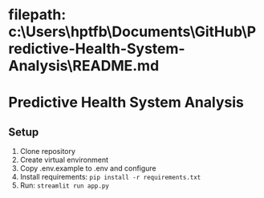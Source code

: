 # filepath: c:\Users\hptfb\Documents\GitHub\Predictive-Health-System-Analysis\README.md
# Predictive Health System Analysis

## Setup
1. Clone repository
2. Create virtual environment
3. Copy .env.example to .env and configure
4. Install requirements: `pip install -r requirements.txt`
5. Run: `streamlit run app.py`